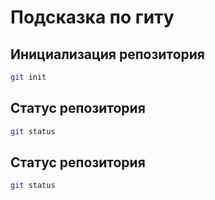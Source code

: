 # Подсказка по гиту

## Инициализация репозитория

```sh
git init
```

## Статус репозитория

```sh
git status
```

## Статус репозитория

```sh
git status
```

